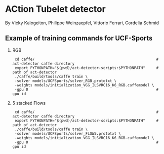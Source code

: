 # ACtion Tubelet detector

By Vicky Kalogeiton, Philippe Weinzaepfel, Vittorio Ferrari, Cordelia Schmid 

## Example of training commands for UCF-Sports

1. RGB 

        cd caffe/                                                       # act-detector caffe directory
        export PYTHONPATH="$(pwd)/act-detector-scripts:$PYTHONPATH"     # path of act-detector 
        ./caffe/build/tools/caffe train \
        -solver models/UCFSports/solver_RGB.prototxt \
        -weights models/initialization_VGG_ILSVRC16_K6_RGB.caffemodel \
        -gpu 0                                                          # gpu id

2. 5 stacked Flows

        cd caffe/                                                       # act-detector caffe directory
        export PYTHONPATH="$(pwd)/act-detector-scripts:$PYTHONPATH"     # path of act-detector 
        ./caffe/build/tools/caffe train \
        -solver models/UCFSports/solver_FLOW5.prototxt \
        -weights models/initialization_VGG_ILSVRC16_K6_RGB.caffemodel \
        -gpu 0                                                          # gpu id


